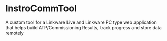 # InstroCommTool
A custom tool for a Linkware Live and Linkware PC type web application that helps build ATP/Commissioning Results, track progress and store data remotely
